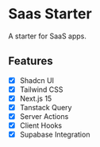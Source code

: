 # Saas Starter

A starter for SaaS apps.

## Features

- [x] Shadcn UI
- [x] Tailwind CSS
- [x] Next.js 15
- [x] Tanstack Query
- [x] Server Actions
- [x] Client Hooks
- [x] Supabase Integration
